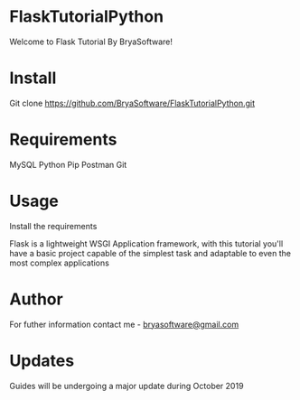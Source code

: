# FlaskTutorialPython
Welcome to Flask Tutorial By BryaSoftware!

# Install
Git clone https://github.com/BryaSoftware/FlaskTutorialPython.git


# Requirements
MySQL
Python
Pip
Postman
Git


# Usage

Install the requirements

Flask is a lightweight WSGI Application framework, with this tutorial you'll have a basic project capable of the simplest task and adaptable to even the most complex applications

# Author

For futher information contact me - bryasoftware@gmail.com

# Updates

Guides will be undergoing a major update during October 2019
